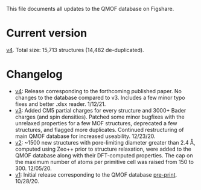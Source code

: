 This file documents all updates to the QMOF database on Figshare.

# Current version
[v4](https://dx.doi.org/10.6084/m9.figshare.13147324). Total size: 15,713 structures (14,482 de-duplicated).

# Changelog
- [v4](https://figshare.com/articles/dataset/QMOF_Database/13147324/4): Release corresponding to the forthcoming published paper. No changes to the database compared to v3. Includes a few minor typo fixes and better .xlsx reader. 1/12/21.
- [v3](https://figshare.com/articles/dataset/QMOF_Database/13147324/3): Added CM5 partial charges for every structure and 3000+ Bader charges (and spin densities). Patched some minor bugfixes with the unrelaxed properties for a few MOF structures, deprecated a few structures, and flagged more duplicates. Continued restructuring of main QMOF database for increased useability. 12/23/20.
- [v2](https://figshare.com/articles/dataset/QMOF_Database/13147324/2): ~1500 new structures with pore-limiting diameter greater than 2.4 Å, computed using Zeo++ prior to structure relaxation, were added to the QMOF database along with their DFT-computed properties. The cap on the maximum number of atoms per primitive cell was raised from 150 to 300. 12/05/20.
- [v1](https://figshare.com/articles/dataset/QMOF_Database/13147324/1): Initial release corresponding to the QMOF database [pre-print](https://dx.doi.org/10.26434/chemrxiv.13147616). 10/28/20.

